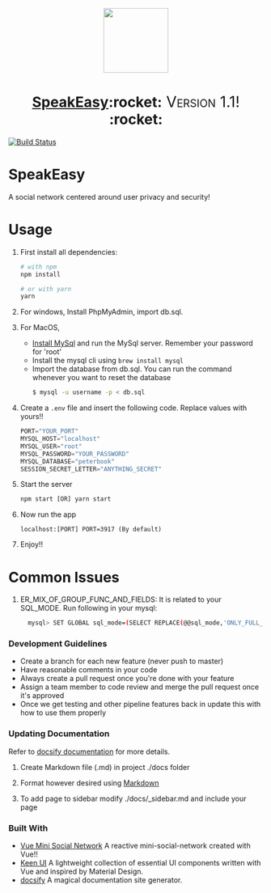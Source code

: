 <!-- Logo -->
<p align="center">
  <a href="https://github.com/dedmeme-2018/SpeakEasy">
    <img height="128" width="128" src="https://github.com/dedmeme-2018/SpeakEasy/logo.png">
  </a>
</p>
<!-- Name -->
<h1 align="center">
  <a href="https://github.com/dedmeme-2018/SpeakEasy">SpeakEasy</a>:rocket:<span style="font-variant-caps: petite-caps;font-size: 30px;font-weight: 400;"> Version 1.1! </span>:rocket:
</h1>

[![Build Status](https://travis-ci.org/dedmeme-2018/SpeakEasy.svg?branch=master)](https://travis-ci.org/dedmeme-2018/SpeakEasy)

# SpeakEasy
A social network centered around user privacy and security!

# Usage
1. First install all dependencies:
    ```bash
    # with npm
    npm install
    
    # or with yarn
    yarn
    ```
2. For windows, Install PhpMyAdmin, import db.sql.

3. For MacOS,
   - [Install MySql](https://dev.mysql.com/downloads/mysql/) and run the MySql server. Remember your password for 'root' 
   - Install the mysql cli using `brew install mysql`
   - Import the database from db.sql. You can run the command whenever you want to reset the database
      ```bash
      $ mysql -u username -p < db.sql
      ```


4. Create a `.env` file and insert the following code. Replace values with yours!!

    ```javascript
    PORT="YOUR_PORT"
    MYSQL_HOST="localhost"
    MYSQL_USER="root"
    MYSQL_PASSWORD="YOUR_PASSWORD"
    MYSQL_DATABASE="peterbook"
    SESSION_SECRET_LETTER="ANYTHING_SECRET"
    ```
    
5. Start the server
    ```javascript
    npm start [OR] yarn start
    ```

6. Now run the app
    ```javacript
    localhost:[PORT] PORT=3917 (By default)
    ```

7. Enjoy!!

# Common Issues
1. ER_MIX_OF_GROUP_FUNC_AND_FIELDS:
    It is related to your SQL_MODE. Run following in your mysql:
    ```bash
      mysql> SET GLOBAL sql_mode=(SELECT REPLACE(@@sql_mode,'ONLY_FULL_GROUP_BY',''));
    ```

### Development Guidelines
- Create a branch for each new feature (never push to master)
- Have reasonable comments in your code
- Always create a pull request once you're done with your feature
- Assign a team member to code review and merge the pull request once it's approved
- Once we get testing and other pipeline features back in update this with how to use them properly

### Updating Documentation
Refer to [docsify documentation](https://docsify.js.org/#/) for more details.

1. Create Markdown file (.md) in project ./docs folder 

1. Format however desired using [Markdown](https://github.com/adam-p/markdown-here/wiki/Markdown-Cheatsheet) 

1. To add page to sidebar modify ./docs/_sidebar.md and include your page

### Built With

  * [Vue Mini Social Network](https://github.com/yTakkar/Vue-Mini-Social-Network) A reactive mini-social-network created with Vue!!
  * [Keen UI](https://github.com/JosephusPaye/Keen-UI) A lightweight collection of essential UI components written with Vue and inspired by Material Design.
  * [docsify](https://docsify.js.org/#/) A magical documentation site generator.

